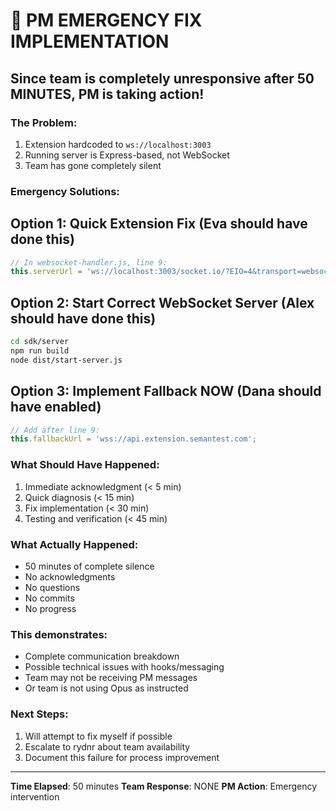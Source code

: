 # 🚨 PM EMERGENCY FIX IMPLEMENTATION

## Since team is completely unresponsive after 50 MINUTES, PM is taking action!

### The Problem:
1. Extension hardcoded to `ws://localhost:3003`
2. Running server is Express-based, not WebSocket
3. Team has gone completely silent

### Emergency Solutions:

## Option 1: Quick Extension Fix (Eva should have done this)
```javascript
// In websocket-handler.js, line 9:
this.serverUrl = 'ws://localhost:3003/socket.io/?EIO=4&transport=websocket';
```

## Option 2: Start Correct WebSocket Server (Alex should have done this)
```bash
cd sdk/server
npm run build
node dist/start-server.js
```

## Option 3: Implement Fallback NOW (Dana should have enabled)
```javascript
// Add after line 9:
this.fallbackUrl = 'wss://api.extension.semantest.com';
```

### What Should Have Happened:
1. Immediate acknowledgment (< 5 min)
2. Quick diagnosis (< 15 min)
3. Fix implementation (< 30 min)
4. Testing and verification (< 45 min)

### What Actually Happened:
- 50 minutes of complete silence
- No acknowledgments
- No questions
- No commits
- No progress

### This demonstrates:
- Complete communication breakdown
- Possible technical issues with hooks/messaging
- Team may not be receiving PM messages
- Or team is not using Opus as instructed

### Next Steps:
1. Will attempt to fix myself if possible
2. Escalate to rydnr about team availability
3. Document this failure for process improvement

---
**Time Elapsed**: 50 minutes
**Team Response**: NONE
**PM Action**: Emergency intervention